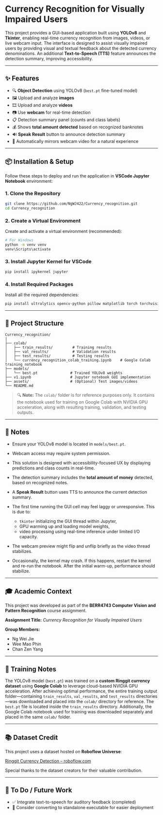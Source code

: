# Currency Recognition for Visually Impaired Users

This project provides a GUI-based application built using **YOLOv8** and **Tkinter**, enabling real-time currency recognition from images, videos, or live webcam input. The interface is designed to assist visually impaired users by providing visual and textual feedback about the detected currency denominations. An additional **Text-to-Speech (TTS)** feature announces the detection summary, improving accessibility.

---

## ✨ Features

* 🔍 **Object Detection** using YOLOv8 (`best.pt` fine-tuned model)
* 🖼️ Upload and analyze **images**
* 🎞️ Upload and analyze **videos**
* 📷 Use **webcam** for real-time detection
* 📋 Detection summary panel (counts and class labels)
* 💰 Shows **total amount detected** based on recognized banknotes
* 🔊 **Speak Result** button to announce detection summary
* 🔁 Automatically mirrors webcam video for a natural experience

---

## 📦 Installation & Setup

Follow these steps to deploy and run the application in **VSCode Jupyter Notebook** environment:

### 1. Clone the Repository

```bash
git clone https://github.com/NgWJ422/Currency_recognition.git
cd Currency_recognition
```

### 2. Create a Virtual Environment

Create and activate a virtual environment (recommended):

```bash
# For Windows
python -m venv venv
venv\Scripts\activate
```

### 3. Install Jupyter Kernel for VSCode

```bash
pip install ipykernel jupyter
```

### 4. Install Required Packages

Install all the required dependencies:

```bash
pip install ultralytics opencv-python pillow matplotlib torch torchvision torchaudio pyttsx3
```

---

## 📁 Project Structure

```
Currency_recognition/
|
├── colab/
│   ├── train_results/         # Training results
│   ├── val_results/           # Validation results
│   ├── test_results/          # Testing results
│   └── currency_recognition_colab_training.ipynb    # Google Colab training notebook
├── models/
│   └── best.pt               # Trained YOLOv8 weights
├── v1.ipynb                  # Jupyter notebook GUI implementation
├── assets/                   # (Optional) Test images/videos
└── README.md
```

> 🔍 **Note:** The `colab/` folder is for reference purposes only. It contains the notebook used for training on Google Colab with NVIDIA GPU acceleration, along with resulting training, validation, and testing outputs.

---

## 🧠 Notes

* Ensure your YOLOv8 model is located in `models/best.pt`.
* Webcam access may require system permission.
* This solution is designed with accessibility-focused UX by displaying predictions and class counts in real-time.
* The detection summary includes the **total amount of money** detected, based on recognized notes.
* A **Speak Result** button uses TTS to announce the current detection summary.
* The first time running the GUI cell may feel laggy or unresponsive. This is due to:

  * `tkinter` initializing the GUI thread within Jupyter,
  * GPU warming up and loading model weights,
  * video processing using real-time inference under limited I/O capacity.
* The webcam preview might flip and unflip briefly as the video thread stabilizes.
* Occasionally, the kernel may crash. If this happens, restart the kernel and re-run the notebook. After the initial warm-up, performance should stabilize.

---

## 🎓 Academic Context

This project was developed as part of the **BERR4743 Computer Vision and Pattern Recognition** course assignment.

**Assignment Title:** *Currency Recognition for Visually Impaired Users*

**Group Members:**

* Ng Wei Jie
* Wee Mao Phin
* Chan Zen Yang

---

## 🧠 Training Notes

The YOLOv8 model (`best.pt`) was trained on a **custom Ringgit currency dataset** using **Google Colab** to leverage cloud-based NVIDIA GPU acceleration. After achieving optimal performance, the entire training output folder—containing `train_results`, `val_results`, and `test_results` directories—was downloaded and placed into the `colab/` directory for reference. The `best.pt` file is located inside the `train_results` directory. Additionally, the Google Colab notebook used for training was downloaded separately and placed in the same `colab/` folder.

---

## 📚 Dataset Credit

This project uses a dataset hosted on **Roboflow Universe**:

[Ringgit Currency Detection – roboflow.com](https://universe.roboflow.com/rafflesia/ringgit-currency-detection)

Special thanks to the dataset creators for their valuable contribution.

---

## 📌 To Do / Future Work

* ✅ Integrate text-to-speech for auditory feedback (completed)
* 🔄 Consider converting to standalone executable for easier deployment
